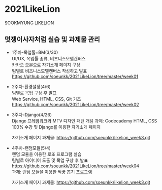 # 2021LikeLion
SOOKMYUNG LIKELION


## 멋쟁이사자처럼 실습 및 과제물 관리   
* 1주차-목업툴+BM(3/30)   
  UI/UX, 목업툴 종류, 비즈니스모델캔버스   
  카카오 오븐으로 자기소개 페이지 구상   
  팀별로 비즈니스모델캔버스 작성하고 발표   
  <https://github.com/soeunkk/2021LikeLion/tree/master/week01>   
  
* 2주차-환경설정(4/6)   
  팀별로 목업 구상 후 발표   
  Web Service, HTML, CSS, Git 기초   
  <https://github.com/soeunkk/2021LikeLion/tree/master/week02>   
* 3주차-Django(4/26)   
  Django 프레임워크와 MTV 디자인 패턴 개념
  과제: Codecademy HTML, CSS 100% 수강 및 Django를 이용한 자기소개 페이지
  
    자기소개 페이지 과제물: <https://github.com/soeunkk/likelion_week3.git>   
    
* 4주차-랜덤모듈(5/4)   
  랜덤 모듈을 이용한 로또 프로그램 실습   
  팀별로 아이디어 도출 및 목업 구상 후 발표   
  <https://github.com/soeunkk/2021LikeLion/tree/master/week04>   
  과제: 랜덤 모듈을 이용한 짝꿍 뽑기 프로그램   

    자기소개 페이지 과제물: <https://github.com/soeunkk/likelion_week3.git>   
